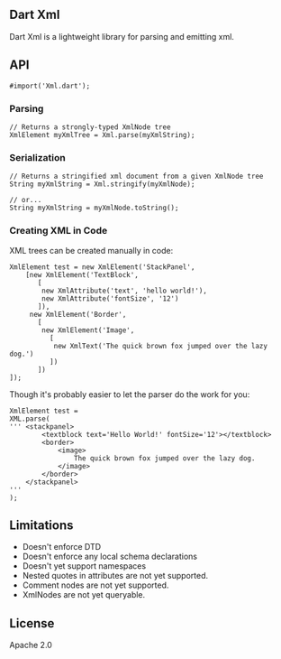 ## Dart Xml ##
Dart Xml is a lightweight library for parsing and emitting xml.

## API ##
    #import('Xml.dart');

### Parsing ###
    // Returns a strongly-typed XmlNode tree
    XmlElement myXmlTree = Xml.parse(myXmlString);
	
### Serialization ###
	// Returns a stringified xml document from a given XmlNode tree
	String myXmlString = Xml.stringify(myXmlNode);
	
	// or...
	String myXmlString = myXmlNode.toString();

### Creating XML in Code ###
XML trees can be created manually in code:

    XmlElement test = new XmlElement('StackPanel',
        [new XmlElement('TextBlock',
           [
            new XmlAttribute('text', 'hello world!'),
            new XmlAttribute('fontSize', '12')
           ]),
         new XmlElement('Border',
           [
            new XmlElement('Image',
              [
               new XmlText('The quick brown fox jumped over the lazy dog.')
              ])
           ])
    ]);

Though it's probably easier to let the parser do the work for you:

    XmlElement test = 
    XML.parse(
    ''' <stackpanel>
    		<textblock text='Hello World!' fontSize='12'></textblock>
    		<border>
    			<image>
    				The quick brown fox jumped over the lazy dog.
    			</image>
    		</border>
   		</stackpanel>
	'''
	);

## Limitations ##
* Doesn't enforce DTD
* Doesn't enforce any local schema declarations
* Doesn't yet support namespaces
* Nested quotes in attributes are not yet supported.
* Comment nodes are not yet supported.
* XmlNodes are not yet queryable.
	
## License ##
Apache 2.0